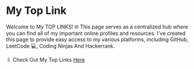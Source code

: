 # My Top Link
Welcome to My TOP LINKS! 🌐 This page serves as a centralized hub where you can find all of my important online profiles and resources. I've created this page to provide easy access to my various platforms, including GitHub, LeetCode 💻, Coding Ninjas And Hackerrank.

🖇️ Check Out My Top Links
<a href="mytoplinks-suraj.netlify.app"> Here
